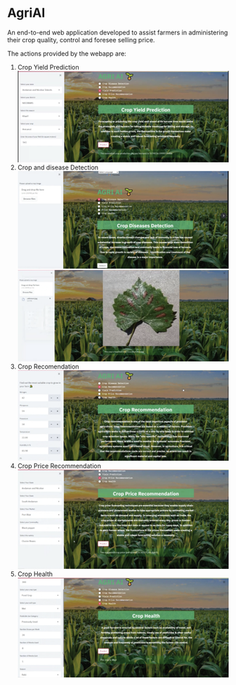 # AgriAI
An end-to-end web application developed to assist farmers in administering their crop quality, control and foresee selling price. 

The actions provided by the webapp are:
1. Crop Yield Prediction
![alt.text](crop_yield.png)
3. Crop and disease Detection
![alt.text](crop_disease.png)
![alt.text](crooppp.png)
3. Crop Recomendation
![alt.text](Crop_REcoomendation.png)
5. Crop Price Recommendation
![alt.text](crop_price_recommendation.png)
7. Crop Health 
![alt.text](Crop_Health.png)
